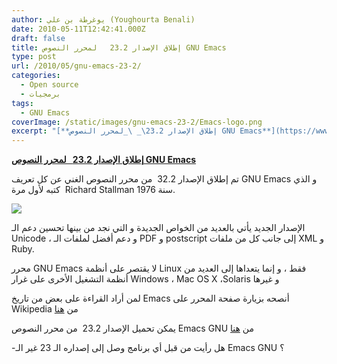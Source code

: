 ```yaml
---
author: يوغرطة بن علي (Youghourta Benali)
date: 2010-05-11T12:42:41.000Z
draft: false
title: إطلاق الإصدار 23.2   لمحرر النصوص GNU Emacs
type: post
url: /2010/05/gnu-emacs-23-2/
categories:
  - Open source
  - برمجيات
tags:
  - GNU Emacs
coverImage: /static/images/gnu-emacs-23-2/Emacs-logo.png
excerpt: "[**إطلاق الإصدار 23.2\_ \_لمحرر النصوص GNU Emacs**](https://www.it-scoop.com/2010/05/gnu-emacs-23-2/)\n\nتم إطلاق الإصدار 32.2 \_من محرر النصوص الغني عن كل تعريف GNU Emacs و الذي \_كتبه لأول مرة Richard Stallman سنة 1976.\n\n\n\nالإصدار الجديد يأتي بالعديد من الخواص الجديدة و التي نجد من بينها تحسين"
---
```

[**إطلاق الإصدار 23.2   لمحرر النصوص GNU Emacs**](https://www.it-scoop.com/2010/05/gnu-emacs-23-2/)

تم إطلاق الإصدار 32.2  من محرر النصوص الغني عن كل تعريف GNU Emacs و الذي  كتبه لأول مرة Richard Stallman سنة 1976.

![](/static/images/gnu-emacs-23-2/Emacs-logo.png)

الإصدار الجديد يأتي بالعديد من الخواص الجديدة و التي نجد من بينها تحسين دعم الـ Unicode ، و دعم أفضل لملفات الـ PDF و postscript إلى جانب كل من ملفات XML و Ruby.

محرر GNU Emacs لا يقتصر على أنظمة Linux فقط ، و إنما يتعداها إلى العديد من أنظمة التشغيل الأخرى على غرار Windows ، Mac OS X ،Solaris و غيرها

لمن أراد القراءة على بعض من تاريخ Emacs أنصحه بزيارة صفحة المحرر على Wikipedia من [هنا](http://en.wikipedia.org/wiki/Emacs)

يمكن تحميل الإصدار 23.2  من محرر النصوص Emacs GNU من [هنا](http://www.gnu.org/software/emacs/#Obtaining)

\-هل رأيت من قبل أي برنامج وصل إلى إصداره الـ 23 غير الـ Emacs GNU ؟

